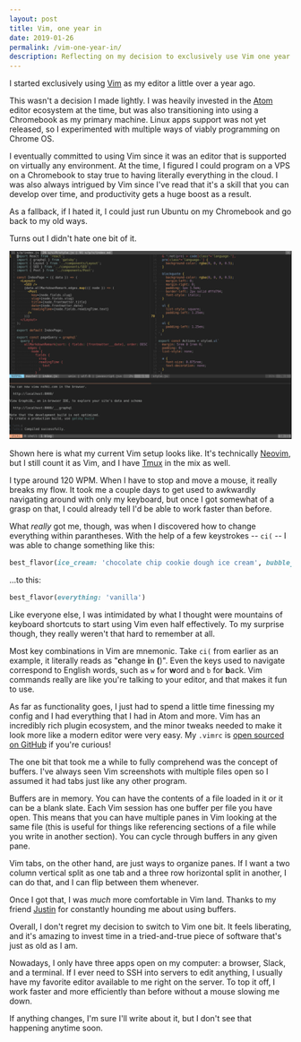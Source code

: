 ```yaml
---
layout: post
title: Vim, one year in
date: 2019-01-26
permalink: /vim-one-year-in/
description: Reflecting on my decision to exclusively use Vim one year ago.
---
```


I started exclusively using [Vim](https://www.vim.org/) as my editor a little over a year ago.

This wasn't a decision I made lightly. I was heavily invested in the [Atom](https://atom.io/) editor ecosystem at the time, but was also transitioning into using a Chromebook as my primary machine. Linux apps support was not yet released, so I experimented with multiple ways of viably programming on Chrome OS.

I eventually committed to using Vim since it was an editor that is supported on virtually any environment. At the time, I figured I could program on a VPS on a Chromebook to stay true to having literally everything in the cloud. I was also always intrigued by Vim since I've read that it's a skill that you can develop over time, and productivity gets a huge boost as a result.

As a fallback, if I hated it, I could just run Ubuntu on my Chromebook and go back to my old ways.

Turns out I didn't hate one bit of it.

![My Vim setup](/assets/posts/vim-one-year-in/setup.png)

Shown here is what my current Vim setup looks like. It's technically [Neovim](https://neovim.io/), but I still count it as Vim, and I have [Tmux](https://github.com/tmux/tmux/wiki) in the mix as well.

I type around 120 WPM. When I have to stop and move a mouse, it really breaks my flow. It took me a couple days to get used to awkwardly navigating around with only my keyboard, but once I got somewhat of a grasp on that, I could already tell I'd be able to work faster than before.

What _really_ got me, though, was when I discovered how to change everything within parantheses. With the help of a few keystrokes -- `ci(` -- I was able to change something like this:

```ruby
best_flavor(ice_cream: 'chocolate chip cookie dough ice cream', bubble_tea: 'taro lychee fancy schmancy stuff')
```

...to this:

```ruby
best_flavor(everything: 'vanilla')
```

Like everyone else, I was intimidated by what I thought were mountains of keyboard shortcuts to start using Vim even half effectively. To my surprise though, they really weren't that hard to remember at all.

Most key combinations in Vim are mnemonic. Take `ci(` from earlier as an example, it literally reads as "**c**hange **i**n **(**)". Even the keys used to navigate correspond to English words, such as `w` for **w**ord and `b` for **b**ack. Vim commands really are like you're talking to your editor, and that makes it fun to use.

As far as functionality goes, I just had to spend a little time finessing my config and I had everything that I had in Atom and more. Vim has an incredibly rich plugin ecosystem, and the minor tweaks needed to make it look more like a modern editor were very easy. My `.vimrc` is [open sourced on GitHub](https://github.com/nshki/dotfiles) if you're curious!

The one bit that took me a while to fully comprehend was the concept of buffers. I've always seen Vim screenshots with multiple files open so I assumed it had tabs just like any other program.

Buffers are in memory. You can have the contents of a file loaded in it or it can be a blank slate. Each Vim session has one buffer per file you have open. This means that you can have multiple panes in Vim looking at the same file (this is useful for things like referencing sections of a file while you write in another section). You can cycle through buffers in any given pane.

Vim tabs, on the other hand, are just ways to organize panes. If I want a two column vertical split as one tab and a three row horizontal split in another, I can do that, and I can flip between them whenever.

Once I got that, I was _much_ more comfortable in Vim land. Thanks to my friend [Justin](https://mobile.twitter.com/_jmshaw) for constantly hounding me about using buffers.

Overall, I don't regret my decision to switch to Vim one bit. It feels liberating, and it's amazing to invest time in a tried-and-true piece of software that's just as old as I am.

Nowadays, I only have three apps open on my computer: a browser, Slack, and a terminal. If I ever need to SSH into servers to edit anything, I usually have my favorite editor available to me right on the server. To top it off, I work faster and more efficiently than before without a mouse slowing me down.

If anything changes, I'm sure I'll write about it, but I don't see that happening anytime soon.
